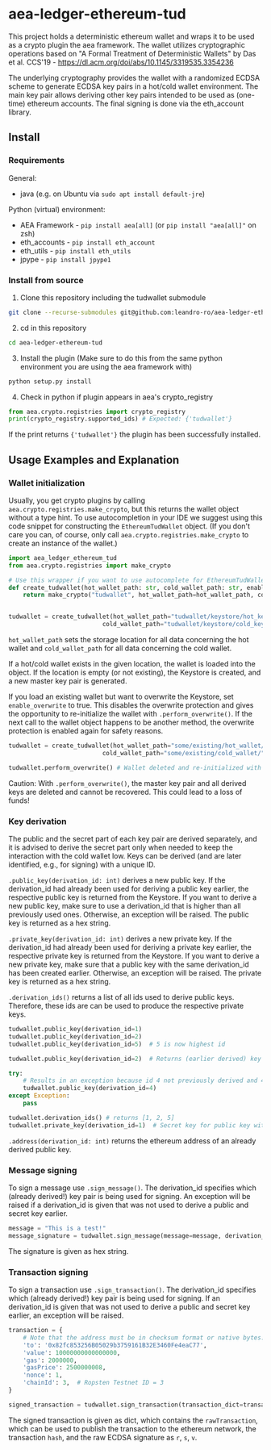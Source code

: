 # aea-ledger-ethereum-tud
This project holds a deterministic ethereum wallet and wraps it to be used as a crypto plugin the aea framework. The wallet utilizes cryptographic operations based on "A Formal Treatment of Deterministic Wallets" by Das et al. CCS'19 - https://dl.acm.org/doi/abs/10.1145/3319535.3354236

The underlying cryptography provides the wallet with a randomized ECDSA scheme to generate ECDSA key pairs in a hot/cold wallet environment. The main key pair allows deriving other key pairs intended to be used as (one-time) ethereum accounts. The final signing is done via the eth_account library.

## Install
### Requirements
General:
- java (e.g. on Ubuntu via   `sudo apt install default-jre`)

Python (virtual) environment:

- AEA Framework - `pip install aea[all]` (or `pip install "aea[all]"` on zsh)
- eth_accounts - `pip install eth_account`
- eth_utils - `pip install eth_utils`
- jpype - `pip install jpype1`

### Install from source
1. Clone this repository including the tudwallet submodule 
``` bash
git clone --recurse-submodules git@github.com:leandro-ro/aea-ledger-ethereum-tud.git
```
2. cd in this repository
``` bash
cd aea-ledger-ethereum-tud
```
3. Install the plugin (Make sure to do this from the same python environment you are using the aea framework with)
``` bash
python setup.py install
```
4. Check in python if plugin appears in aea's crypto_registry
``` python
from aea.crypto.registries import crypto_registry
print(crypto_registry.supported_ids) # Expected: {'tudwallet'}
```
If the print returns `{'tudwallet'}` the plugin has been successfully installed.

## Usage Examples and Explanation
### Wallet initialization
Usually, you get crypto plugins by calling `aea.crypto.registries.make_crypto`, but this returns the wallet object without a type hint. To use autocompletion in your IDE we suggest using this code snippet for constructing the `EthereumTudWallet` object. (If you don't care you can, of course, only call `aea.crypto.registries.make_crypto` to create an instance of the wallet.)

``` python
import aea_ledger_ethereum_tud
from aea.crypto.registries import make_crypto

# Use this wrapper if you want to use autocomplete for EthereumTudWallet inside your IDE
def create_tudwallet(hot_wallet_path: str, cold_wallet_path: str, enable_overwrite=False) -> aea_ledger_ethereum_tud.EthereumTudWallet:
    return make_crypto("tudwallet", hot_wallet_path=hot_wallet_path, cold_wallet_path=cold_wallet_path, enable_overwrite=enable_overwrite)


tudwallet = create_tudwallet(hot_wallet_path="tudwallet/keystore/hot_keystore/",
                          cold_wallet_path="tudwallet/keystore/cold_keystore/")
```
`hot_wallet_path` sets the storage location for all data concerning the hot wallet and `cold_wallet_path` for all data concerning the cold wallet. 

If a hot/cold wallet exists in the given location, the wallet is loaded into the object. If the location is empty (or not existing), the Keystore is created, and a new master key pair is generated.

If you load an existing wallet but want to overwrite the Keystore, set `enable_overwrite` to true. This disables the overwrite protection and gives the opportunity to re-initialize the wallet with `.perform_overwrite()`. If the next call to the wallet object happens to be another method, the overwrite protection is enabled again for safety reasons.
``` python
tudwallet = create_tudwallet(hot_wallet_path="some/existing/hot_wallet/",
                          cold_wallet_path="some/existing/cold_wallet/", enable_overwrite=True)

tudwallet.perform_overwrite() # Wallet deleted and re-initialized with new master key pair
```
Caution: With `.perform_overwrite()`, the master key pair and all derived keys are deleted and cannot be recovered. This could lead to a loss of funds!

### Key derivation
The public and the secret part of each key pair are derived separately, and it is advised to derive the secret part only when needed to keep the interaction with the cold wallet low. Keys can be derived (and are later identified, e.g., for signing) with a unique ID. 

`.public_key(derivation_id: int)` derives a new public key. If the derivation_id had already been used for deriving a public key earlier, the respective public key is returned from the Keystore. If you want to derive a new public key, make sure to use a derivation_id that is higher than all previously used ones. Otherwise, an exception will be raised. The public key is returned as a hex string.

`.private_key(derivation_id: int)` derives a new private key. If the derivation_id had already been used for deriving a private key earlier, the respective private key is returned from the Keystore. If you want to derive a new private key, make sure that a public key with the same derivation_id has been created earlier. Otherwise, an exception will be raised. The private key is returned as a hex string.

`.derivation_ids()` returns a list of all ids used to derive public keys. Therefore, these ids are can be used to produce the respective private keys.

```python
tudwallet.public_key(derivation_id=1)
tudwallet.public_key(derivation_id=2)
tudwallet.public_key(derivation_id=5)  # 5 is now highest id

tudwallet.public_key(derivation_id=2)  # Returns (earlier derived) key from keystore

try:
    # Results in an exception because id 4 not previously derived and 4 < 5
    tudwallet.public_key(derivation_id=4)
except Exception:
    pass

tudwallet.derivation_ids() # returns [1, 2, 5]
tudwallet.private_key(derivation_id=1)  # Secret key for public key with id=1
```

`.address(derivation_id: int)` returns the ethereum address of an already derived public key.

### Message signing
To sign a message use `.sign_message()`. The derivation_id specifies which (already derived!) key pair is being used for signing. An exception will be raised if a derivation_id is given that was not used to derive a public and secret key earlier.
```python
message = "This is a test!"
message_signature = tudwallet.sign_message(message=message, derivation_id=1)
```
The signature is given as hex string.

### Transaction signing
To sign a transaction use `.sign_transaction()`. The derivation_id specifies which (already derived!) key pair is being used for signing. If an derivation_id is given that was not used to derive a public and secret key earlier, an exception will be raised.
```python
transaction = {
    # Note that the address must be in checksum format or native bytes:
    'to': '0x82fc853256B05029b3759161B32E3460Fe4eaC77',
    'value': 10000000000000000,
    'gas': 2000000,
    'gasPrice': 2500000008,
    'nonce': 1, 
    'chainId': 3,  # Ropsten Testnet ID = 3
}

signed_transaction = tudwallet.sign_transaction(transaction_dict=transaction, derivation_id=1)
```
The signed transaction is given as dict, which contains the `rawTransaction`, which can be used to publish the transaction to the ethereum network, the transaction `hash`, and the raw ECDSA signature as `r`, `s`, `v`.
